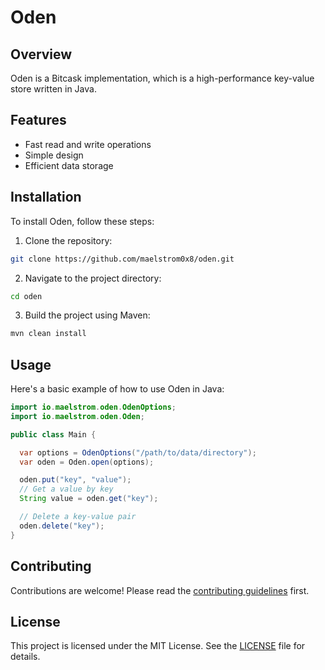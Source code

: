 # Oden
## Overview
Oden is a Bitcask implementation, which is a high-performance key-value store written in Java.

## Features
- Fast read and write operations
- Simple design
- Efficient data storage

## Installation
To install Oden, follow these steps:
1. Clone the repository:
  ```sh
  git clone https://github.com/maelstrom0x8/oden.git
  ```
2. Navigate to the project directory:
  ```sh
  cd oden
  ```
3. Build the project using Maven:
  ```sh
  mvn clean install
  ```

## Usage
Here's a basic example of how to use Oden in Java:
```java
import io.maelstrom.oden.OdenOptions;
import io.maelstrom.oden.Oden;

public class Main {

  var options = OdenOptions("/path/to/data/directory");
  var oden = Oden.open(options);

  oden.put("key", "value");
  // Get a value by key
  String value = oden.get("key");

  // Delete a key-value pair
  oden.delete("key");
}
```

## Contributing
Contributions are welcome! Please read the [contributing guidelines](CONTRIBUTING.md) first.

## License
This project is licensed under the MIT License. See the [LICENSE](LICENSE) file for details.
